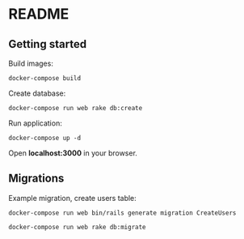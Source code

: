 # README

## Getting started

Build images:

```docker-compose build```

Create database:

```docker-compose run web rake db:create```

Run application:

```docker-compose up -d```

Open **localhost:3000** in your browser.

## Migrations

Example migration, create users table:

```docker-compose run web bin/rails generate migration CreateUsers```

```docker-compose run web rake db:migrate```
